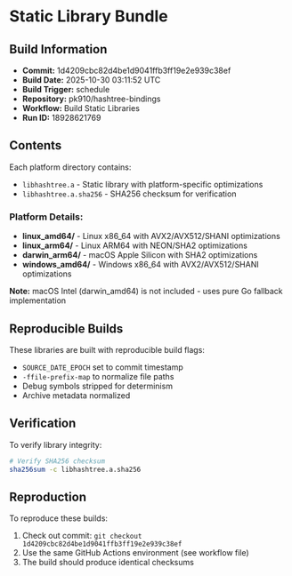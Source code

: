 # Static Library Bundle

## Build Information
- **Commit:** 1d4209cbc82d4be1d9041ffb3ff19e2e939c38ef
- **Build Date:** 2025-10-30 03:11:52 UTC
- **Build Trigger:** schedule
- **Repository:** pk910/hashtree-bindings
- **Workflow:** Build Static Libraries
- **Run ID:** 18928621769

## Contents
Each platform directory contains:
- `libhashtree.a` - Static library with platform-specific optimizations
- `libhashtree.a.sha256` - SHA256 checksum for verification

### Platform Details:
- **linux_amd64/** - Linux x86_64 with AVX2/AVX512/SHANI optimizations
- **linux_arm64/** - Linux ARM64 with NEON/SHA2 optimizations
- **darwin_arm64/** - macOS Apple Silicon with SHA2 optimizations
- **windows_amd64/** - Windows x86_64 with AVX2/AVX512/SHANI optimizations

**Note:** macOS Intel (darwin_amd64) is not included - uses pure Go fallback implementation

## Reproducible Builds
These libraries are built with reproducible build flags:
- `SOURCE_DATE_EPOCH` set to commit timestamp
- `-ffile-prefix-map` to normalize file paths
- Debug symbols stripped for determinism
- Archive metadata normalized

## Verification
To verify library integrity:
```bash
# Verify SHA256 checksum
sha256sum -c libhashtree.a.sha256

```

## Reproduction
To reproduce these builds:
1. Check out commit: `git checkout 1d4209cbc82d4be1d9041ffb3ff19e2e939c38ef`
2. Use the same GitHub Actions environment (see workflow file)
3. The build should produce identical checksums
